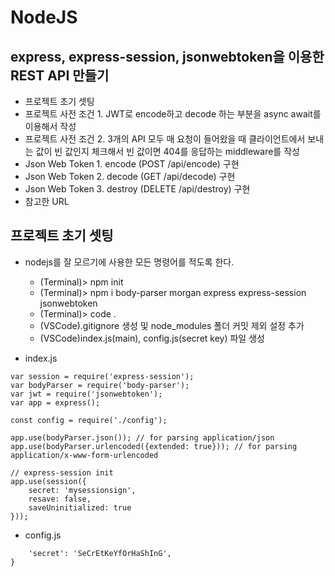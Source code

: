 # NodeJS
## express, express-session, jsonwebtoken을 이용한 REST API 만들기
* 프로젝트 초기 셋팅
* 프로젝트 사전 조건 1. JWT로 encode하고 decode 하는 부분을 async await를 이용해서 작성
* 프로젝트 사전 조건 2. 3개의 API 모두 매 요청이 들어왔을 때 클라이언트에서 보내는 값이 빈 값인지 체크해서 빈 값이면 404를 응답하는 middleware를 작성
* Json Web Token 1. encode (POST /api/encode) 구현
* Json Web Token 2. decode (GET /api/decode) 구현
* Json Web Token 3. destroy (DELETE /api/destroy) 구현
* 참고한 URL
  
  
## 프로젝트 초기 셋팅
* nodejs를 잘 모르기에 사용한 모든 명령어를 적도록 한다.  
	- (Terminal)> npm init  
	- (Terminal)> npm i body-parser morgan express express-session jsonwebtoken  
	- (Terminal)> code .  
	- (VSCode).gitignore 생성 및 node_modules 폴더 커밋 제외 설정 추가  
	- (VSCode)index.js(main), config.js(secret key) 파일 생성  
  
* index.js  

~~~var express = require('express');
var session = require('express-session');
var bodyParser = require('body-parser');
var jwt = require('jsonwebtoken');
var app = express();

const config = require('./config');

app.use(bodyParser.json()); // for parsing application/json
app.use(bodyParser.urlencoded({extended: true})); // for parsing application/x-www-form-urlencoded

// express-session init
app.use(session({
    secret: 'mysessionsign',
    resave: false,
    saveUninitialized: true
}));
~~~
  
* config.js  

~~~module.exports = {
    'secret': 'SeCrEtKeYfOrHaShInG',
}
~~~
  